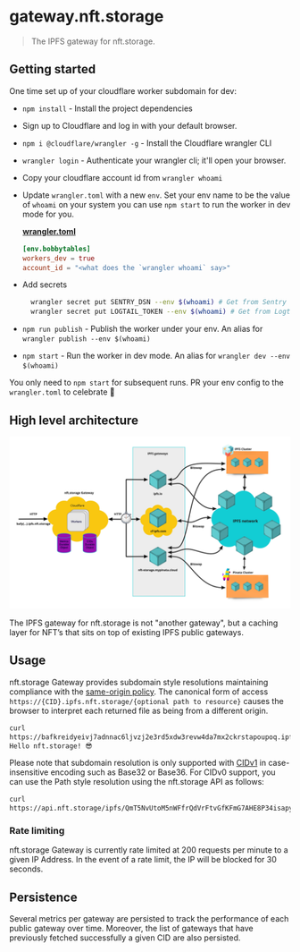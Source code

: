 # gateway.nft.storage

> The IPFS gateway for nft.storage.

## Getting started

One time set up of your cloudflare worker subdomain for dev:

- `npm install` - Install the project dependencies
- Sign up to Cloudflare and log in with your default browser.
- `npm i @cloudflare/wrangler -g` - Install the Cloudflare wrangler CLI
- `wrangler login` - Authenticate your wrangler cli; it'll open your browser.
- Copy your cloudflare account id from `wrangler whoami`
- Update `wrangler.toml` with a new `env`. Set your env name to be the value of `whoami` on your system you can use `npm start` to run the worker in dev mode for you.

  [**wrangler.toml**](./wrangler.toml)

  ```toml
  [env.bobbytables]
  workers_dev = true
  account_id = "<what does the `wrangler whoami` say>"
  ```

- Add secrets

  ```sh
    wrangler secret put SENTRY_DSN --env $(whoami) # Get from Sentry (not required for dev)
    wrangler secret put LOGTAIL_TOKEN --env $(whoami) # Get from Logtail
  ```

- `npm run publish` - Publish the worker under your env. An alias for `wrangler publish --env $(whoami)`
- `npm start` - Run the worker in dev mode. An alias for `wrangler dev --env $(whoami)`

You only need to `npm start` for subsequent runs. PR your env config to the `wrangler.toml` to celebrate 🎉

## High level architecture

![High level Architecture](./gateway.nft.storage.jpg)

The IPFS gateway for nft.storage is not "another gateway", but a caching layer for NFT’s that sits on top of existing IPFS public gateways.

## Usage

nft.storage Gateway provides subdomain style resolutions maintaining compliance with the [same-origin policy](https://en.wikipedia.org/wiki/Same-origin_policy). The canonical form of access `https://{CID}.ipfs.nft.storage/{optional path to resource}` causes the browser to interpret each returned file as being from a different origin.

```
curl https://bafkreidyeivj7adnnac6ljvzj2e3rd5xdw3revw4da7mx2ckrstapoupoq.ipfs.nft.storage
Hello nft.storage! 😎
```

Please note that subdomain resolution is only supported with [CIDv1](https://docs.ipfs.io/concepts/content-addressing/#identifier-formats) in case-insensitive encoding such as Base32 or Base36. For CIDv0 support, you can use the Path style resolution using the nft.storage API as follows:

```
curl https://api.nft.storage/ipfs/QmT5NvUtoM5nWFfrQdVrFtvGfKFmG7AHE8P34isapyhCxX
```

### Rate limiting

nft.storage Gateway is currently rate limited at 200 requests per minute to a given IP Address. In the event of a rate limit, the IP will be blocked for 30 seconds.

## Persistence

Several metrics per gateway are persisted to track the performance of each public gateway over time. Moreover, the list of gateways that have previously fetched successfully a given CID are also persisted.
